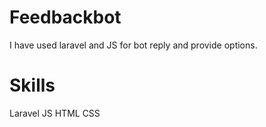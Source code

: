 # Feedbackbot
I have used laravel and JS for bot reply and provide options.


# Skills
Laravel
JS
HTML
CSS
